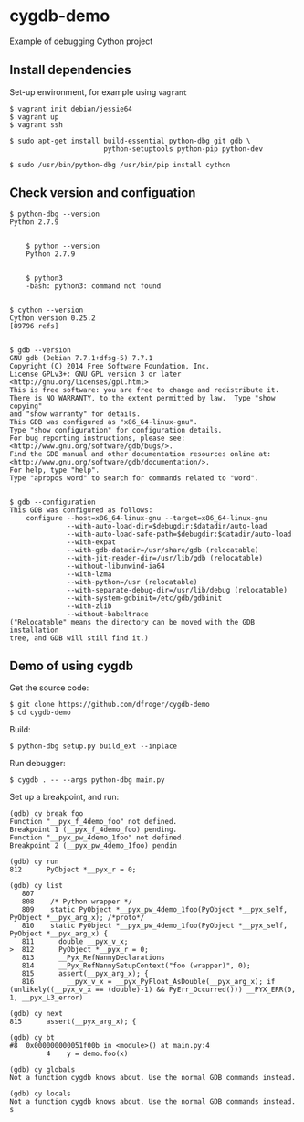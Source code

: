 # cygdb-demo

Example of debugging Cython project


## Install dependencies

Set-up environment, for example using `vagrant`

    $ vagrant init debian/jessie64
    $ vagrant up
    $ vagrant ssh

    $ sudo apt-get install build-essential python-dbg git gdb \
                           python-setuptools python-pip python-dev

    $ sudo /usr/bin/python-dbg /usr/bin/pip install cython


## Check version and configuation

    $ python-dbg --version
    Python 2.7.9


		$ python --version
		Python 2.7.9


		$ python3
		-bash: python3: command not found


    $ cython --version
    Cython version 0.25.2
    [89796 refs]


    $ gdb --version
    GNU gdb (Debian 7.7.1+dfsg-5) 7.7.1
    Copyright (C) 2014 Free Software Foundation, Inc.
    License GPLv3+: GNU GPL version 3 or later <http://gnu.org/licenses/gpl.html>
    This is free software: you are free to change and redistribute it.
    There is NO WARRANTY, to the extent permitted by law.  Type "show copying"
    and "show warranty" for details.
    This GDB was configured as "x86_64-linux-gnu".
    Type "show configuration" for configuration details.
    For bug reporting instructions, please see:
    <http://www.gnu.org/software/gdb/bugs/>.
    Find the GDB manual and other documentation resources online at:
    <http://www.gnu.org/software/gdb/documentation/>.
    For help, type "help".
    Type "apropos word" to search for commands related to "word".


    $ gdb --configuration
    This GDB was configured as follows:
        configure --host=x86_64-linux-gnu --target=x86_64-linux-gnu
                  --with-auto-load-dir=$debugdir:$datadir/auto-load
                  --with-auto-load-safe-path=$debugdir:$datadir/auto-load
                  --with-expat
                  --with-gdb-datadir=/usr/share/gdb (relocatable)
                  --with-jit-reader-dir=/usr/lib/gdb (relocatable)
                  --without-libunwind-ia64
                  --with-lzma
                  --with-python=/usr (relocatable)
                  --with-separate-debug-dir=/usr/lib/debug (relocatable)
                  --with-system-gdbinit=/etc/gdb/gdbinit
                  --with-zlib
                  --without-babeltrace
    ("Relocatable" means the directory can be moved with the GDB installation
    tree, and GDB will still find it.)


## Demo of using cygdb

Get the source code:

    $ git clone https://github.com/dfroger/cygdb-demo
    $ cd cygdb-demo

Build:

    $ python-dbg setup.py build_ext --inplace

Run debugger:

    $ cygdb . -- --args python-dbg main.py

Set up a breakpoint, and run:

    (gdb) cy break foo
    Function "__pyx_f_4demo_foo" not defined.
    Breakpoint 1 (__pyx_f_4demo_foo) pending.
    Function "__pyx_pw_4demo_1foo" not defined.
    Breakpoint 2 (__pyx_pw_4demo_1foo) pendin

    (gdb) cy run
    812      PyObject *__pyx_r = 0;

    (gdb) cy list
       807
       808    /* Python wrapper */
       809    static PyObject *__pyx_pw_4demo_1foo(PyObject *__pyx_self, PyObject *__pyx_arg_x); /*proto*/
       810    static PyObject *__pyx_pw_4demo_1foo(PyObject *__pyx_self, PyObject *__pyx_arg_x) {
       811      double __pyx_v_x;
    >  812      PyObject *__pyx_r = 0;
       813      __Pyx_RefNannyDeclarations
       814      __Pyx_RefNannySetupContext("foo (wrapper)", 0);
       815      assert(__pyx_arg_x); {
       816        __pyx_v_x = __pyx_PyFloat_AsDouble(__pyx_arg_x); if (unlikely((__pyx_v_x == (double)-1) && PyErr_Occurred())) __PYX_ERR(0, 1, __pyx_L3_error)

    (gdb) cy next
    815      assert(__pyx_arg_x); {

    (gdb) cy bt
    #8  0x000000000051f00b in <module>() at main.py:4
             4    y = demo.foo(x)

    (gdb) cy globals
    Not a function cygdb knows about. Use the normal GDB commands instead.

    (gdb) cy locals
    Not a function cygdb knows about. Use the normal GDB commands instead.
    s
